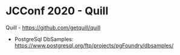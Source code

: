 # JCConf 2020 - Quill

Quill - https://github.com/getquill/quill

* PostgreSql DbSamples: https://www.postgresql.org/ftp/projects/pgFoundry/dbsamples/
